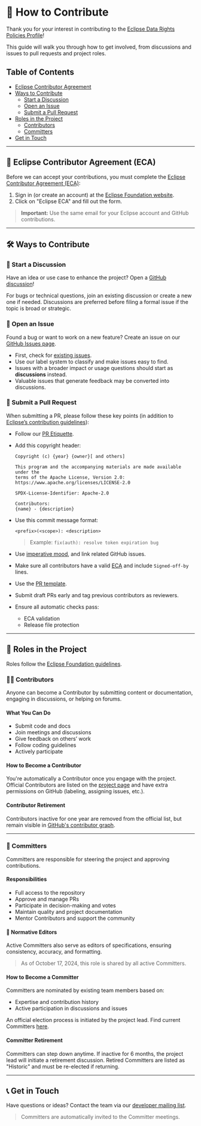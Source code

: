 # 🌟 How to Contribute

Thank you for your interest in contributing to the [Eclipse Data Rights Policies Profile](https://projects.eclipse.org/projects/technology.dataspace-drp)!

This guide will walk you through how to get involved, from discussions and issues to pull requests and project roles.

## Table of Contents
- [Eclipse Contributor Agreement](#eclipse-contributor-agreement-eca)
- [Ways to Contribute](#ways-to-contribute)
  - [Start a Discussion](#start-a-discussion)
  - [Open an Issue](#open-an-issue)
  - [Submit a Pull Request](#submit-a-pull-request)
- [Roles in the Project](#roles-in-the-project)
  - [Contributors](#contributors)
  - [Committers](#committers)
- [Get in Touch](#get-in-touch)

---

## 📜 Eclipse Contributor Agreement (ECA)

Before we can accept your contributions, you must complete the [Eclipse Contributor Agreement (ECA)](http://www.eclipse.org/legal/ecafaq.php):

1. Sign in (or create an account) at the [Eclipse Foundation website](https://accounts.eclipse.org/user/login/).
2. Click on "Eclipse ECA" and fill out the form.

> **Important:** Use the same email for your Eclipse account and GitHub contributions.

---

## 🛠️ Ways to Contribute

### 💬 Start a Discussion

Have an idea or use case to enhance the project? Open a [GitHub discussion](https://github.com/eclipse-dataspace-drp/DataRightsProfile/discussions)!

For bugs or technical questions, join an existing discussion or create a new one if needed. Discussions are preferred before filing a formal issue if the topic is broad or strategic.

### 🐞 Open an Issue

Found a bug or want to work on a new feature? Create an issue on our [GitHub Issues page](https://github.com/eclipse-dataspace-drp/DataRightsProfile/issues).

- First, check for [existing issues](https://github.com/eclipse-dataspace-drp/DataRightsProfile/issues?q=is%3Aissue%20state%3Aopen%20).
- Use our label system to classify and make issues easy to find.
- Issues with a broader impact or usage questions should start as **discussions** instead.
- Valuable issues that generate feedback may be converted into discussions.

### 🚀 Submit a Pull Request

When submitting a PR, please follow these key points (in addition to [Eclipse’s contribution guidelines](https://www.eclipse.org/projects/handbook/#contributing)):

- Follow our [PR Etiquette](PR_ETIQUETTE.md).
- Add this copyright header:

  ```text
  Copyright (c) {year} {owner}[ and others]

  This program and the accompanying materials are made available under the
  terms of the Apache License, Version 2.0: https://www.apache.org/licenses/LICENSE-2.0

  SPDX-License-Identifier: Apache-2.0

  Contributors:
  {name} - {description}
  ```

- Use this commit message format:
  ```
  <prefix>(<scope>): <description>
  ```
  > Example: `fix(auth): resolve token expiration bug`

- Use [imperative mood](https://github.com/git/git/blob/master/Documentation/SubmittingPatches#L307), and link related GitHub issues.
- Make sure all contributors have a valid [ECA](#eclipse-contributor-agreement) and include `Signed-off-by` lines.
- Use the [PR template](.github/PULL_REQUEST_TEMPLATE.md).
- Submit draft PRs early and tag previous contributors as reviewers.
- Ensure all automatic checks pass:
  - ECA validation
  - Release file protection

---

## 👥 Roles in the Project

Roles follow the [Eclipse Foundation guidelines](https://www.eclipse.org/projects/handbook/#roles).

### 🧑‍💻 Contributors

Anyone can become a Contributor by submitting content or documentation, engaging in discussions, or helping on forums.

#### What You Can Do
- Submit code and docs
- Join meetings and discussions
- Give feedback on others’ work
- Follow coding guidelines
- Actively participate

#### How to Become a Contributor
You're automatically a Contributor once you engage with the project. Official Contributors are listed on the [project page](https://projects.eclipse.org/projects/technology.dataspace-drp/who) and have extra permissions on GitHub (labeling, assigning issues, etc.).

#### Contributor Retirement
Contributors inactive for one year are removed from the official list, but remain visible in [GitHub's contributor graph](https://github.com/eclipse-dataspace-drp/DataRightsProfile/graphs/contributors).

---

### 🔑 Committers

Committers are responsible for steering the project and approving contributions.

#### Responsibilities
- Full access to the repository
- Approve and manage PRs
- Participate in decision-making and votes
- Maintain quality and project documentation
- Mentor Contributors and support the community

#### 🧾 Normative Editors
Active Committers also serve as editors of specifications, ensuring consistency, accuracy, and formatting.

> As of October 17, 2024, this role is shared by all active Committers.

#### How to Become a Committer
Committers are nominated by existing team members based on:
- Expertise and contribution history
- Active participation in discussions and issues

An official election process is initiated by the project lead. Find current Committers [here](https://projects.eclipse.org/projects/technology.dataspace-drp/who).

#### Committer Retirement
Committers can step down anytime. If inactive for 6 months, the project lead will initiate a retirement discussion. Retired Committers are listed as "Historic" and must be re-elected if returning.

---

## 📞 Get in Touch

Have questions or ideas? Contact the team via our [developer mailing list](https://accounts.eclipse.org/mailing-list/dataspace-drp-dev).



> Committers are automatically invited to the Committer meetings.
